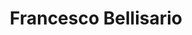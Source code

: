 ---
title: Francesco Bellisario
year: 2023-02-01
img: '@assets/projects/francescobellisario.webp'
url: https://francescobellisario.com
tags: Personal Website
---